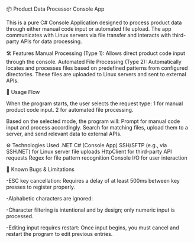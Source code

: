 📦 Product Data Processor Console App

This is a pure C# Console Application designed to process product data through either manual code input or automated file upload. 
The app communicates with Linux servers via file transfer and interacts with third-party APIs for data processing.

🛠️ Features
    Manual Processing (Type 1):
    Allows direct product code input through the console.
    Automated File Processing (Type 2):
    Automatically locates and processes files based on predefined patterns from configured directories. These files are uploaded to Linux servers and sent to external APIs.

🔄 Usage Flow

  When the program starts, the user selects the request type:
     1 for manual product code input.
     2 for automated file processing.

  Based on the selected mode, the program will:
     Prompt for manual code input and process accordingly.
     Search for matching files, upload them to a server, and send relevant data to external APIs.

⚙️ Technologies Used
  .NET C# (Console App)
  SSH/SFTP (e.g., via SSH.NET) for Linux server file uploads
  HttpClient for third-party API requests
  Regex for file pattern recognition
  Console I/O for user interaction

🐞 Known Bugs & Limitations

  -ESC key cancellation:
  Requires a delay of at least 500ms between key presses to register properly.
  
  -Alphabetic characters are ignored:
    
  -Character filtering is intentional and by design; only numeric input is processed.

  -Editing input requires restart:
   Once input begins, you must cancel and restart the program to edit previous entries.
